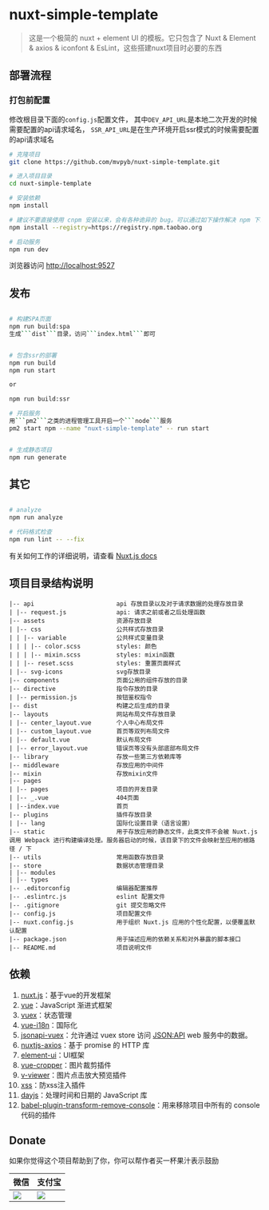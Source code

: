 

# nuxt-simple-template

> 这是一个极简的 nuxt + element UI 的模板。它只包含了 Nuxt & Element & axios & iconfont & EsLint，这些搭建nuxt项目时必要的东西

## 部署流程

### 打包前配置

修改根目录下面的```config.js```配置文件，
其中```DEV_API_URL```是本地二次开发的时候需要配置的api请求域名，
```SSR_API_URL```是在生产环境开启ssr模式的时候需要配置的api请求域名

```bash
# 克隆项目
git clone https://github.com/mvpyb/nuxt-simple-template.git

# 进入项目目录
cd nuxt-simple-template

# 安装依赖
npm install

# 建议不要直接使用 cnpm 安装以来，会有各种诡异的 bug。可以通过如下操作解决 npm 下载速度慢的问题
npm install --registry=https://registry.npm.taobao.org

# 启动服务
npm run dev


```

浏览器访问 [http://localhost:9527](http://localhost:9527)

## 发布

```bash

# 构建SPA页面
npm run build:spa
生成```dist```目录，访问```index.html```即可


# 包含ssr的部署
npm run build
npm run start

or

npm run build:ssr

# 开启服务
用```pm2```之类的进程管理工具开启一个```node```服务
pm2 start npm --name "nuxt-simple-template" -- run start


# 生成静态项目
npm run generate

```

## 其它

```bash

# analyze
npm run analyze

# 代码格式检查
npm run lint -- --fix

```

有关如何工作的详细说明，请查看 [Nuxt.js docs](https://nuxtjs.org)



## 项目目录结构说明
```
|-- api                       api 存放目录以及对于请求数据的处理存放目录
| |-- request.js              api: 请求之前或者之后处理函数
|-- assets                    资源存放目录
| |-- css                     公共样式存放目录
| | |-- variable              公共样式变量目录
| | | |-- color.scss          styles: 颜色
| | | |-- mixin.scss          styles: mixin函数
| | |-- reset.scss            styles: 重置页面样式
| |-- svg-icons               svg存放目录
|-- components                页面公用的组件存放的目录
|-- directive                 指令存放的目录
| |-- permission.js           按钮鉴权指令
|-- dist                      构建之后生成的目录
|-- layouts                   网站布局文件存放目录
| |-- center_layout.vue       个人中心布局文件
| |-- custom_layout.vue       首页等双列布局文件
| |-- default.vue             默认布局文件
| |-- error_layout.vue        错误页等没有头部底部布局文件
|-- library                   存放一些第三方依赖库等
|-- middleware                存放应用的中间件
|-- mixin                     存放mixin文件
|-- pages                   
| |-- pages                   项目的开发目录
| |-- _.vue                   404页面
| |--index.vue                首页
|-- plugins                   插件存放目录
| |-- lang                    国际化设置目录（语言设置）
|-- static                    用于存放应用的静态文件，此类文件不会被 Nuxt.js 调用 Webpack 进行构建编译处理。服务器启动的时候，该目录下的文件会映射至应用的根路径 / 下
|-- utils                     常用函数存放目录
|-- store                     数据状态管理目录
| |-- modules
| |-- types
|-- .editorconfig             编辑器配置推荐
|-- .eslintrc.js              eslint 配置文件
|-- .gitignore                git 提交忽略文件
|-- config.js                 项目配置文件
|-- nuxt.config.js            用于组织 Nuxt.js 应用的个性化配置，以便覆盖默认配置
|-- package.json              用于描述应用的依赖关系和对外暴露的脚本接口
|-- README.md                 项目说明文件
```

## 依赖
1. [nuxt.js](https://nuxtjs.org/)：基于vue的开发框架
2. [vue](https://cn.vuejs.org/index.html)：JavaScript 渐进式框架
3. [vuex](https://vuex.vuejs.org/zh/)：状态管理
4. [vue-i18n](https://kazupon.github.io/vue-i18n/zh/)：国际化
5. [jsonapi-vuex](https://github.com/mrichar1/jsonapi-vuex)：允许通过 vuex store 访问 [JSON:API](https://jsonapi.org/) web 服务中的数据。
6. [nuxtjs-axios](http://www.axios-js.com/zh-cn/docs/nuxtjs-axios.html)：基于 promise 的 HTTP 库
7. [element-ui](https://element.eleme.cn/)：UI框架
8. [vue-cropper](https://www.npmjs.com/package/cropperjs)：图片裁剪插件
9. [v-viewer](https://github.com/mirari/v-viewer)：图片点击放大预览插件
10. [xss](https://www.npmjs.com/package/xss)：防xss注入插件
11. [dayjs](https://www.npmjs.com/package/dayjs)：处理时间和日期的 JavaScript 库
12. [babel-plugin-transform-remove-console](https://www.npmjs.com/package/babel-plugin-transform-remove-console)：用来移除项目中所有的 console 代码的插件



## Donate

如果你觉得这个项目帮助到了你，你可以帮作者买一杯果汁表示鼓励 

| 微信 | 支付宝 |
| ------ | ------- |
| [![](http://pic.yupoo.com/454539387/193bac45/70a463c6.png)](bitcoin:)<br /></center> |[![](http://pic.yupoo.com/454539387/42d4b71d/2cb80871.png)](bitcoin:)<br /></center> |
